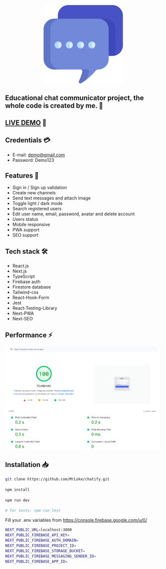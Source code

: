 <p align="center">
  <img src='public/images/icon-256x256.png' alt='chatify-icon' />
</p>

## Educational chat communicator project, the whole code is created by me. 🎉

## [LIVE DEMO](https://chatify-mrloke.vercel.app/signin) 🚨

## Credentials 💳

- E-mail: demo@gmail.com
- Password: Demo123

## Features 🚀

- Sign in / Sign up validation
- Create new channels
- Send text messages and attach image
- Toggle light / dark mode
- Search registered users
- Edit user name, email, password, avatar and delete account
- Users status
- Mobile responsive
- PWA support
- SEO support

## Tech stack 🛠️

- React.js
- Next.js
- TypeScript
- Firebase auth
- Firestore database
- Tailwind-css
- React-Hook-Form
- Jest
- React-Testing-Library
- Next-PWA
- Next-SEO

## Performance ⚡

![](public/images/app-insights.png)

## Installation 📥

```bash
git clone https://github.com/MrLoke/chatify.git

npm install

npm run dev

# for tests: npm run test
```

Fill your .env variables from https://console.firebase.google.com/u/0/

```bash
NEXT_PUBLIC_URL=localhost:3000
NEXT_PUBLIC_FIREBASE_API_KEY=
NEXT_PUBLIC_FIREBASE_AUTH_DOMAIN=
NEXT_PUBLIC_FIREBASE_PROJECT_ID=
NEXT_PUBLIC_FIREBASE_STORAGE_BUCKET=
NEXT_PUBLIC_FIREBASE_MESSAGING_SENDER_ID=
NEXT_PUBLIC_FIREBASE_APP_ID=
```
